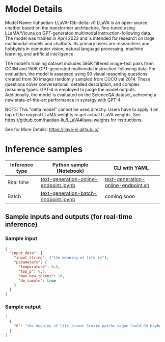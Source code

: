 # **Model Details**

Model Name: liuhaotian-LLaVA-13b-delta-v0
LLaVA is an open-source chatbot based on the transformer architecture, fine-tuned using LLaMA/Vicuna on GPT-generated multimodal instruction-following data. The model was trained in April 2023 and is intended for research on large multimodal models and chatbots. Its primary users are researchers and hobbyists in computer vision, natural language processing, machine learning, and artificial intelligence.

The model's training dataset includes 595K filtered image-text pairs from CC3M and 150K GPT-generated multimodal instruction-following data. For evaluation, the model is assessed using 90 visual reasoning questions created from 30 images randomly sampled from COCO val 2014. These questions cover conversational, detailed description, and complex reasoning types. GPT-4 is employed to judge the model outputs. Additionally, the model is evaluated on the ScienceQA dataset, achieving a new state-of-the-art performance in synergy with GPT-4.

NOTE: This "delta model" cannot be used directly.
Users have to apply it on top of the original LLaMA weights to get actual LLaVA weights.
See https://github.com/haotian-liu/LLaVA#llava-weights for instructions.

See for More Details: https://llava-vl.github.io/

# **Inference samples**

Inference type|Python sample (Notebook)|CLI with YAML
|--|--|--|
Real time|<a href="https://aka.ms/azureml-infer-online-sdk-text-generation-dolly" target="_blank">text-generation-online-endpoint.ipynb</a>|<a href="https://aka.ms/azureml-infer-online-cli-text-generation-dolly" target="_blank">text-generation-online-endpoint.sh</a>
Batch |<a href="https://aka.ms/azureml-infer-batch-sdk-text-generation" target="_blank">text-generation-batch-endpoint.ipynb</a>| coming soon

## **Sample inputs and outputs (for real-time inference)**

### **Sample input**

```json
{
  "input_data": {
    "input_string": ["the meaning of life is"],
    "parameters": {
      "temperature": 0.5,
      "top_p": 0.5,
      "max_new_tokens": 10,
      "do_sample": true
    }
  }
}
```

### **Sample output**

```json
[
  {
    "0": "the meaning of life isnost Gru<im_patch> vague Could DO Maybe Liv Depisation"
  }
]
```
